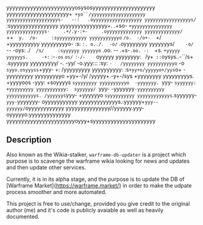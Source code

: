 yyyyyyyyyyyyyyyyyyyyyyyosysosyyyyyyyyyyyyyyyyyyyyy
yyyyyyyyyyyyyyyyyyyyy+` +yo``/yyyyyyyyyyyyyyyyyyyy
yyyyyyyyyyyyyyyyyyys-   --:   .oyyyyyyyyyyyyyyyyyy
yyyyyyyyyyyyyyyyys/`            :syyyyyyyyyyyyyyyy
yyyyyyyyyyyyyyyy+.     .+so-     `+yyyyyyyyyyyyyyy
yyyyyyyyyyyyyys-     .+/.y-:+-     .oyyyyyyyyyyyyy
yyyyyyyyyyyyy/     `++`  y.  /o-     :syyyyyyyyyyy
yyyyyyyyyyyo`    `/o.  -/o+-  `+/`    `+yyyyyyyyyy
yyyyyyyyyo-     :s:  `:. o../.  -o/`    .oyyyyyyyy
yyyyyyys/`    -o/`  -- -oys: ./`  /s/     :syyyyyy
yyyyyyo`    .oo.  -- .+s-`.oo. -:  `+s.    `+yyyyy
yyyyyys.     -+:` :-`-os` `os/ `:` -/-     `oyyyyy
yyyyyyyy:   ` `/y+` ::`oysys..-``/s+` `   .syyyyyy
yyyyyyyyy/   -. -yy/ -o.yyy::: :sy: `-   /yyyyyyyy
yyyyyyyyyyo` -o `syyo.osyyyss`+yyy- +:  /yyyyyyyyy
yyyyyyyyyy:  :s` +yy+o/yyyyyo+/yys `o+  -yyyyyyyyy
yyyyyyyyyo   +yy+-/y/ /yyyyy+.-y+-/sys   +yyyyyyyy
yyyyyyyyys.  +yyyyoos  -yyy:  +soyyyys  `syyyyyyyy
yyyyyyyyyyo  -yyyyyyy. `yyy- `syyyyyy:  +yyyyyyyyy
yyyyyyyyyyy:  syyyyyy/ `yyy- -yyyyyyy` -yyyyyyyyyy
yyyyyyyyyyys. /yyyyyys `yyy- +yyyyyyo `syyyyyyyyyy
yyyyyyyyyyyys`.syyyyyy-`yyy-`yyyyyyy- oyyyyyyyyyyy
yyyyyyyyyyyyys.:yyyyyy+`yyy--yyyyyy/`oyyyyyyyyyyyy
yyyyyyyyyyyyyyy//yyyyyy.yyy-oyyyyyo:yyyyyyyyyyyyyy
yyyyyyyyyyyyyyyyyyyyyyyoyyy+syyyyyyyyyyyyyyyyyyyyy

    
Description
----------
Also known as the Wikia-stalker, `warframe-db-updater` is a project which 
purpose is to scavenge the warframe wikia looking for news and updates and then 
update other services. 

Currently, it is in its alpha stage, and the purpose is to update the DB of 
[Warframe Market]{https://warframe.market/} in order to make the udpate process
smoother and more automated. 

This project is free to use/change, provided you give credit to the original 
author (me) and it's code is publicly avaiable as well as heavily documented. 

